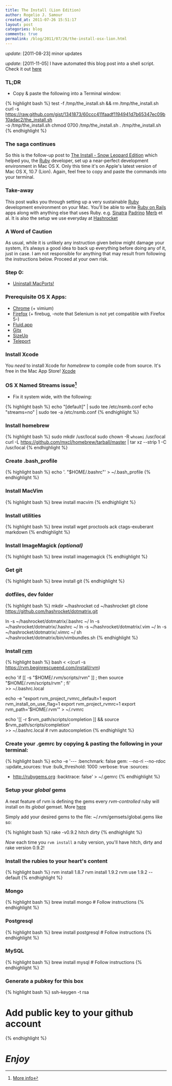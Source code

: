 ```yaml
---
title: The Install (Lion Edition)
author: Rogelio J. Samour
created_at: 2011-07-26 15:51:17
layout: post
categories: blog
comments: true
permalink: /blog/2011/07/26/the-install-osx-lion.html
---
```


*update*: [2011-08-23] minor updates

*update*: [2011-11-05] I have automated this blog post into a shell script. Check it out [here](https://gist.github.com/1341873)

### TL;DR

- Copy & paste the following into a Terminal window:

{% highlight bash %}
test -f /tmp/the_install.sh && rm /tmp/the_install.sh
curl -s\
  https://raw.github.com/gist/1341873/60ccc411faadf1194941d7b65347ec09b10adac2/the_install.sh \
  -o /tmp/the_install.sh
chmod 0700 /tmp/the_install.sh
. /tmp/the_install.sh
{% endhighlight %}

### The saga continues

So this is the follow-up post to [The Install - Snow Leopard Edition](http://blog.therubymug.com/blog/2010/05/20/the-install-osx.html) which helped you, the [Ruby](http://ruby-lang.org) developer, set up a near-perfect development environment in Mac OS X. Only this time it's on Apple's latest version of Mac OS X, 10.7 (Lion). Again, feel free to copy and paste the commands into your terminal.

### Take-away

This post walks you through setting up a very sustainable [Ruby](http://ruby-lang.org) development environment on your Mac. You'll be able to write [Ruby on Rails](http://rubyonrails.org) apps along with anything else that uses Ruby. e.g. [Sinatra](http://www.sinatrarb.com,) [Padrino](http://www.padrinorb.com,) [Merb](http://www.merbivore.com/index.html,) et al. It is also the setup we use everyday at [Hashrocket](http://hashrocket.com.)

### A Word of Caution

As usual, while it is unlikely any instruction given below  might damage your system, it’s always a good idea to back up everything before doing any of it, just in case. I am not responsible for anything that may result from following the instructions below. Proceed at your own risk.

### Step 0:

- [Uninstall MacPorts!](http://guide.macports.org/chunked/installing.macports.uninstalling.html)

### Prerequisite OS X Apps:

- [Chrome](http://www.google.com/chrome) (+ vimium)
- [Firefox](http://www.getfirefox.com) (+ firebug, -note that Selenium is not yet compatible with Firefox 5-)
- [Fluid.app](http://fluidapp.com/)
- [Gitx](http://gitx.frim.nl/)
- [SizeUp](http://www.irradiatedsoftware.com/sizeup/)
- [Teleport](http://www.abyssoft.com/software/teleport/)

### Install Xcode

You _need_ to install Xcode for _homebrew_ to compile code from source. It's free in the Mac App Store! [Xcode](http://itunes.apple.com/us/app/xcode/id448457090?mt=12)

### OS X Named Streams issue[^1]

- Fix it system wide, with the following:

{% highlight bash %}
echo "[default]" | sudo tee /etc/nsmb.conf
echo "streams=no" | sudo tee -a /etc/nsmb.conf
{% endhighlight %}

### Install homebrew

{% highlight bash %}
sudo mkdir /usr/local
sudo chown -R `whoami` /usr/local
curl -L https://github.com/mxcl/homebrew/tarball/master | tar xz --strip 1 -C /usr/local
{% endhighlight %}

### Create .bash_profile

{% highlight bash %}
echo '. "$HOME/.bashrc"' > ~/.bash_profile
{% endhighlight %}

### Install MacVim

{% highlight bash %}
brew install macvim
{% endhighlight %}

### Install utilities

{% highlight bash %}
brew install wget proctools ack ctags-exuberant markdown
{% endhighlight %}

### Install ImageMagick _(optional)_

{% highlight bash %}
brew install imagemagick
{% endhighlight %}

### Get git

{% highlight bash %}
brew install git
{% endhighlight %}

### dotfiles, dev folder

{% highlight bash %}
mkdir ~/hashrocket
cd ~/hashrocket
git clone https://github.com/hashrocket/dotmatrix.git

ln -s ~/hashrocket/dotmatrix/.bashrc ~/
ln -s ~/hashrocket/dotmatrix/.hashrc ~/
ln -s ~/hashrocket/dotmatrix/.vim ~/
ln -s ~/hashrocket/dotmatrix/.vimrc ~/
sh ~/hashrocket/dotmatrix/bin/vimbundles.sh
{% endhighlight %}

### Install [rvm](http://rvm.beginrescueend.com/rvm/install/)

{% highlight bash %}
bash < <(curl -s https://rvm.beginrescueend.com/install/rvm)

echo 'if [[ -s "$HOME/.rvm/scripts/rvm" ]] ; then source "$HOME/.rvm/scripts/rvm" ; fi' \
       >> ~/.bashrc.local

echo -e "export rvm_project_rvmrc_default=1
export rvm_install_on_use_flag=1
export rvm_project_rvmrc=1
export rvm_path='$HOME/.rvm'" > ~/.rvmrc

echo '[[ -r $rvm_path/scripts/completion ]] && source $rvm_path/scripts/completion' \
       >> ~/.bashrc.local # rvm autocompletion
{% endhighlight %}

### Create your .gemrc by copying & pasting the following in your terminal:

{% highlight bash %}
echo -e '---
:benchmark: false
gem: --no-ri --no-rdoc
:update_sources: true
:bulk_threshold: 1000
:verbose: true
:sources:
- http://rubygems.org
:backtrace: false' > ~/.gemrc
{% endhighlight %}

### Setup your _global_ gems

 A neat feature of rvm is defining the gems every _rvm-controlled_ ruby will install on its _global_ gemset. More [here](http://blog.therubymug.com/blog/2010/09/23/going-global-with-rvm-gemsets.html)

Simply add your desired gems to the file: ~/.rvm/gemsets/global.gems like so:

{% highlight bash %}
rake -v0.9.2
hitch
dirty
{% endhighlight %}

*Now* each time you `rvm install` a ruby version, you'll have hitch, dirty and rake version 0.9.2!

### Install the rubies to your heart's content

{% highlight bash %}
rvm install 1.8.7
rvm install 1.9.2
rvm use 1.9.2 --default
{% endhighlight %}

### Mongo

{% highlight bash %}
brew install mongo # Follow instructions
{% endhighlight %}

### Postgresql

{% highlight bash %}
brew install postgresql # Follow instructions
{% endhighlight %}

### MySQL

{% highlight bash %}
brew install mysql # Follow instructions
{% endhighlight %}

### Generate a pubkey for this box

{% highlight bash %}
ssh-keygen -t rsa
# Add public key to your github account
{% endhighlight %}

# _Enjoy_

[^1]: [More info](http://support.apple.com/kb/HT4017)
